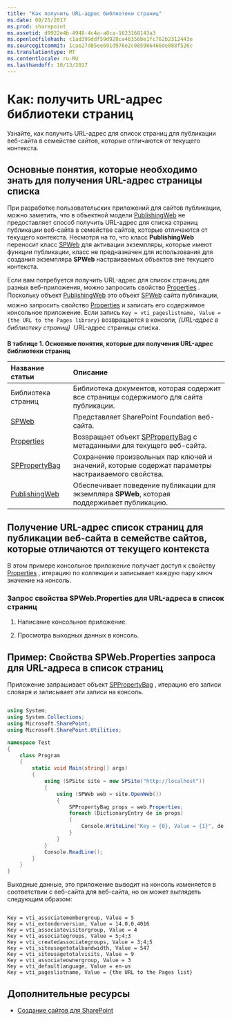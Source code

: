```yaml
---
title: "Как получить URL-адрес библиотеки страниц"
ms.date: 09/25/2017
ms.prod: sharepoint
ms.assetid: d9922e4b-4948-4c4a-a8ca-1623168143a3
ms.openlocfilehash: c1ad399ddf59d928ca46356be1fc762b2312443e
ms.sourcegitcommit: 1cae27d85ee691d976e2c085986466de088f526c
ms.translationtype: MT
ms.contentlocale: ru-RU
ms.lasthandoff: 10/13/2017
---
```

# <a name="how-to-retrieve-the-url-of-a-pages-library"></a>Как: получить URL-адрес библиотеки страниц
Узнайте, как получить URL-адрес для список страниц для публикации веб-сайта в семействе сайтов, которые отличаются от текущего контекста.
## <a name="core-concepts-to-know-for-retrieving-the-url-of-a-pages-list"></a>Основные понятия, которые необходимо знать для получения URL-адрес страницы списка
<a name="SP15_Core_Concepts_URL_MP"> </a>

При разработке пользовательских приложений для сайтов публикации, можно заметить, что в объектной модели  [PublishingWeb](https://msdn.microsoft.com/library/Microsoft.SharePoint.Publishing.PublishingWeb.aspx) не предоставляет способ получить URL-адрес для списка страниц публикации веб-сайта в семействе сайтов, которые отличаются от текущего контекста. Несмотря на то, что класс **PublishingWeb** переносит класс [SPWeb](https://msdn.microsoft.com/library/Microsoft.SharePoint.SPWeb.aspx) для активации экземпляры, которые имеют функции публикации, класс не предназначен для использования для создания экземпляра **SPWeb** настраиваемых объектов вне текущего контекста.
  
    
    
Если вам потребуется получить URL-адрес для список страниц для разных веб-приложения, можно запросить свойство  [Properties](https://msdn.microsoft.com/library/Microsoft.SharePoint.SPWeb.Properties.aspx) . Поскольку объект [PublishingWeb](https://msdn.microsoft.com/library/Microsoft.SharePoint.Publishing.PublishingWeb.aspx)  это объект [SPWeb](https://msdn.microsoft.com/library/Microsoft.SharePoint.SPWeb.aspx) сайта публикации, можно запросить свойство [Properties](https://msdn.microsoft.com/library/Microsoft.SharePoint.SPWeb.Properties.aspx) и записать его содержимое консольное приложение. Если запись `Key = vti_pageslistname, Value = {the URL to the Pages library}` возвращается в консоли, *{URL-адрес в библиотеку страниц}*   URL-адрес страницы списка.
  
    
    

**В таблице 1. Основные понятия, которые для получения URL-адрес библиотеки страниц**


|**Название статьи**|**Описание**|
|:-----|:-----|
|Библиотека страниц  <br/> |Библиотека документов, которая содержит все страницы содержимого для сайта публикации.  <br/> |
| [SPWeb](https://msdn.microsoft.com/library/Microsoft.SharePoint.SPWeb.aspx) <br/> |Представляет SharePoint Foundation веб-сайта.  <br/> |
| [Properties](https://msdn.microsoft.com/library/Microsoft.SharePoint.SPWeb.Properties.aspx) <br/> |Возвращает объект  [SPPropertyBag](https://msdn.microsoft.com/library/Microsoft.SharePoint.Utilities.SPPropertyBag.aspx) с метаданными для текущего веб-сайта. <br/> |
| [SPPropertyBag](https://msdn.microsoft.com/library/Microsoft.SharePoint.Utilities.SPPropertyBag.aspx) <br/> |Сохранение произвольных пар ключей и значений, которые содержат параметры настраиваемого свойства.  <br/> |
| [PublishingWeb](https://msdn.microsoft.com/library/Microsoft.SharePoint.Publishing.PublishingWeb.aspx) <br/> |Обеспечивает поведение публикации для экземпляра **SPWeb**, которая поддерживает публикацию. <br/> |
   

## <a name="retrieve-the-url-of-a-pages-list-for-a-publishing-web-in-a-site-collection-that-differs-from-the-current-context"></a>Получение URL-адрес список страниц для публикации веб-сайта в семействе сайтов, которые отличаются от текущего контекста
<a name="SP15_Code_URL_Pages_List"> </a>

В этом примере консольное приложение получает доступ к свойству  [Properties](https://msdn.microsoft.com/library/Microsoft.SharePoint.SPWeb.Properties.aspx) , итерацию по коллекции и записывает каждую пару ключ значение на консоль.
  
    
    

### <a name="to-query-the-spwebproperties-property-for-the-url-to-the-pages-list"></a>Запрос свойства SPWeb.Properties для URL-адреса в список страниц


1. Написание консольное приложение.
    
  
2. Просмотра выходных данных в консоль.
    
  

## <a name="example-query-spwebproperties-property-for-the-url-to-the-pages-list"></a>Пример: Свойства SPWeb.Properties запроса для URL-адреса в список страниц
<a name="SP15_Example_SPWeb_Properties"> </a>

Приложение запрашивает объект  [SPPropertyBag](https://msdn.microsoft.com/library/Microsoft.SharePoint.Utilities.SPPropertyBag.aspx) , итерацию его записи словаря и записывает эти записи на консоль.
  
    
    

```cs

using System;
using System.Collections;
using Microsoft.SharePoint;
using Microsoft.SharePoint.Utilities;

namespace Test
{
    class Program
    {
        static void Main(string[] args)
        {
            using (SPSite site = new SPSite("http://localhost"))
            {
                using (SPWeb web = site.OpenWeb())
                {
                    SPPropertyBag props = web.Properties;
                    foreach (DictionaryEntry de in props)
                    {
                        Console.WriteLine("Key = {0}, Value = {1}", de.Key, de.Value);
                    }
                }
            }
            Console.ReadLine();
        }
    }
}

```

Выходные данные, это приложение выводит на консоль изменяется в соответствии с веб-сайта для веб-сайта, но он может выглядеть следующим образом:
  
    
    



```

Key = vti_associatemembergroup, Value = 5
Key = vti_extenderversion, Value = 14.0.0.4016
Key = vti_associatevisitorgroup, Value = 4
Key = vti_associategroups, Value = 5;4;3
Key = vti_createdassociategroups, Value = 3;4;5
Key = vti_siteusagetotalbandwidth, Value = 547
Key = vti_siteusagetotalvisits, Value = 9
Key = vti_associateownergroup, Value = 3
Key = vti_defaultlanguage, Value = en-us
Key = vti_pageslistname, Value = {the URL to the Pages list}
```


## <a name="additional-resources"></a>Дополнительные ресурсы
<a name="bk_addresources"> </a>


-  [Создание сайтов для SharePoint](build-sites-for-sharepoint.md)
    
  

